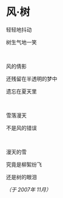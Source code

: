 # 风&middot;树

轻轻地抖动

树生气地一笑

<br />

风的倩影

还残留在半透明的梦中

遗忘在夏天里

<br />

雪落漫天

不是风的错误

<br />

漫天的雪

究竟是柳絮纷飞

还是树的眼泪

*（于 2007年 11月）*
